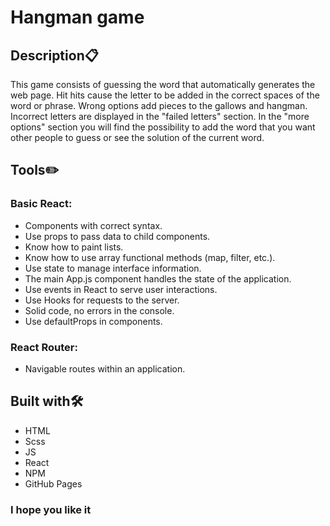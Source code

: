# Hangman game

## Description📋

This game consists of guessing the word that automatically generates the web page. Hit hits cause the letter to be added in the correct spaces of the word or phrase. Wrong options add pieces to the gallows and hangman. Incorrect letters are displayed in the "failed letters" section.
In the "more options" section you will find the possibility to add the word that you want other people to guess or see the solution of the current word.

## Tools✏️
### Basic React:
- Components with correct syntax.
- Use props to pass data to child components.
- Know how to paint lists.
- Know how to use array functional methods (map, filter, etc.).
- Use state to manage interface information.
- The main App.js component handles the state of the application.
- Use events in React to serve user interactions.
- Use Hooks for requests to the server.
- Solid code, no errors in the console.
- Use defaultProps in components.

### React Router:
- Navigable routes within an application.

## Built with🛠️
- HTML
- Scss
- JS
- React
- NPM
- GitHub Pages

### I hope you like it
